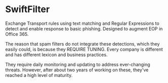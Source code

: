﻿# SwiftFilter
Exchange Transport rules using text matching and Regular Expressions to detect and enable response to basic phishing. Designed to augment EOP in Office 365.

The reason that spam filters do not integrate these detections, which they easily could, is because they REQUIRE TUNING. Every company is different and has different lexicon and business practices.

They require daily monitoring and updating to address ever-changing threats. However, after about two years of working on these, they've reached a high level of maturity.